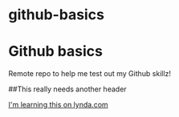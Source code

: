 # github-basics

Github basics
==============

Remote repo to help me test out my Github skillz!

##This really needs another header

[I'm learning this on lynda.com](http://www.lynda.com)
